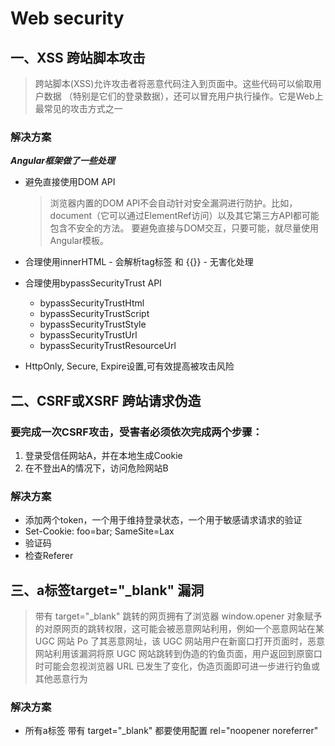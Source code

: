 # Web security

## 一、XSS 跨站脚本攻击

> 跨站脚本(XSS)允许攻击者将恶意代码注入到页面中。这些代码可以偷取用户数据 （特别是它们的登录数据），还可以冒充用户执行操作。它是Web上最常见的攻击方式之一

### 解决方案

___Angular框架做了一些处理___

- 避免直接使用DOM API
  > 浏览器内置的DOM API不会自动针对安全漏洞进行防护。比如，document（它可以通过ElementRef访问）以及其它第三方API都可能包含不安全的方法。 要避免直接与DOM交互，只要可能，就尽量使用Angular模板。

- 合理使用innerHTML - 会解析tag标签 和 {{}} - 无害化处理
- 合理使用bypassSecurityTrust API
    * bypassSecurityTrustHtml
    * bypassSecurityTrustScript
    * bypassSecurityTrustStyle
    * bypassSecurityTrustUrl
    * bypassSecurityTrustResourceUrl
- HttpOnly, Secure, Expire设置,可有效提高被攻击风险

## 二、CSRF或XSRF 跨站请求伪造

### 要完成一次CSRF攻击，受害者必须依次完成两个步骤：

1. 登录受信任网站A，并在本地生成Cookie
2. 在不登出A的情况下，访问危险网站B

### 解决方案

- 添加两个token，一个用于维持登录状态，一个用于敏感请求请求的验证
- Set-Cookie: foo=bar; SameSite=Lax
- 验证码
- 检查Referer

## 三、a标签target="_blank" 漏洞

> 带有 target="_blank" 跳转的网页拥有了浏览器 window.opener 对象赋予的对原网页的跳转权限，这可能会被恶意网站利用，例如一个恶意网站在某 UGC 网站 Po 了其恶意网址，该 UGC 网站用户在新窗口打开页面时，恶意网站利用该漏洞将原 UGC 网站跳转到伪造的钓鱼页面，用户返回到原窗口时可能会忽视浏览器 URL 已发生了变化，伪造页面即可进一步进行钓鱼或其他恶意行为

### 解决方案

- 所有a标签 带有 target="_blank" 都要使用配置  rel="noopener noreferrer"